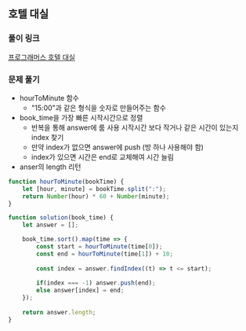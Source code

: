 ## 호텔 대실

### 풀이 링크

[프로그래머스 호텔 대실](https://school.programmers.co.kr/learn/courses/30/lessons/155651)

### 문제 풀기

- hourToMinute 함수
  - "15:00"과 같은 형식을 숫자로 만들어주는 함수
- book_time을 가장 빠른 시작시간으로 정렬
  - 반복을 통해 answer에 룸 사용 시작시간 보다 작거나 같은 시간이 있는지 index 찾기
  - 만약 index가 없으면 answer에 push (방 하나 사용해야 함)
  - index가 있으면 시간은 end로 교체해여 시간 늘림
- anser의 length 리턴

```javascript
function hourToMinute(bookTime) {
    let [hour, minute] = bookTime.split(":");
    return Number(hour) * 60 + Number(minute);
}

function solution(book_time) {
    let answer = [];

    book_time.sort().map(time => {
        const start = hourToMinute(time[0]);
        const end = hourToMinute(time[1]) + 10;
        
        const index = answer.findIndex((t) => t <= start);
        
        if(index === -1) answer.push(end);
        else answer[index] = end;
    });
    
    return answer.length;
}
```
